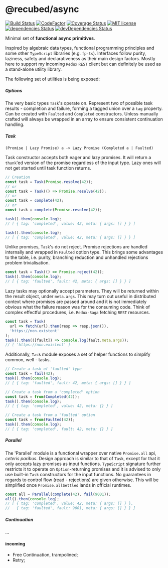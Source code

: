 # @recubed/async

[![Build Status](https://travis-ci.org/rethree/async.svg?branch=master)](https://travis-ci.org/rethree/async)
[![CodeFactor](https://www.codefactor.io/repository/github/rethree/async/badge)](https://www.codefactor.io/repository/github/rethree/async)
[![Coverage Status](https://coveralls.io/repos/github/rethree/async/badge.svg?branch=master)](https://coveralls.io/github/rethree/async?branch=master)
[![MIT license](https://img.shields.io/badge/License-MIT-blue.svg)](https://lbesson.mit-license.org/)
[![dependencies
Status](https://david-dm.org/rethree/async/status.svg)](https://david-dm.org/rethree/async)
[![devDependencies Status](https://david-dm.org/rethree/async/dev-status.svg)](https://david-dm.org/rethree/async?type=dev)

Minimal set of **functional async primitives**.

Inspired by algebraic data types, functional programming principles and some other `TypeScript` libraries (e.g. `fp-ts`). Interfaces follow purity, laziness, safety and declarativeness as their main design factors.
Mostly here to support my incoming `Redux` `REST` client but can definitely be used as a stand-alone utility library.

The following set of utilities is being exposed:

##### Options

The very basic types `Task`'s operate on. Represent two of possible task results - completion and failure, forming a tagged union over a `tag` property. Can be created with `Faulted` and `Completed` constructors. Unless manually crafted will always be wrapped in an array to ensure consistent continuation handling.

##### Task

`(Promise | Lazy Promise) a -> Lazy Promise (Completed a | Faulted)`

Task constructor accepts both eager and lazy promises. It will return a `thunk`'ed version of the promise regardless of the input type. Lazy ones will not get started until task function returns.

```typescript
// Creation
const task = Task(Promise.resolve(42));
// or
const task = Task(() => Promise.resolve(42));
// or
const task = complete(42);
// or
const task = complete(Promise.resolve(42));

task().then(console.log);
// [ { tag: 'completed', value: 42, meta: { args: [] } } ]

task().then(console.log);
// [ { tag: 'completed', value: 42, meta: { args: [] } } ]
```

Unlike promises, `Task`'s do not reject. Promise rejections are handled internally and wrapped in `Faulted` option type. This brings some advantages to the table, i.e. purity, branching reduction and unhandled rejections problem trivialisation.

```typescript
const task = Task(() => Promise.reject(42));
task().then(console.log);
// [ { tag: 'faulted', fault: 42, meta: { args: [] } } ]
```

Lazy tasks may optionally accept parameters. They will be returned within the result object, under `meta.args`. This may turn out useful in distributed context where promises are passed around and it is not immediately obvious what the failure reason was for the consuming code. Think of complex effectful procedures, i.e. `Redux-Saga` fetching `REST` resources.

```typescript
const task = Task(
  url => fetch(url).then(resp => resp.json()),
  'https://non.existent'
);
task().then(([fault]) => console.log(fault.meta.args));
// [ 'https://non.existent' ]
```

Additionally, `Task` module exposes a set of helper functions to simplify common, well - tasks.

```typescript
// Create a task of 'faulted' type
const task = fail(42);
task().then(console.log);
// [ { tag: 'faulted', fault: 42, meta: { args: [] } } ]

// Create a task from a 'completed' option
const task = from(Completed(42));
task().then(console.log);
// [ { tag: 'completed', value: 42, meta: {} } ]

// Create a task from a 'faulted' option
const task = from(Faulted(42));
task().then(console.log);
// [ { tag: 'completed', fault: 42, meta: {} } ]
```

##### Parallel

The 'Parallel' module is a functional wrapper over native `Promise.all` api, _ceteris paribus_. Design approach is similar to that of `Task`, except for that it only accepts lazy promises as input functions. `TypeScript` signature further restricts it to operate on `Option`-returning promises and it is advised to only use built-in `Task` constructors for the input functions. No guarantees in regards to control flow (read - rejections) are given otherwise. This will be simplified once `Promise.allSettled` lands in official runtimes.

```typescript
const all = Parallel(complete(42), fail(9001));
all().then(console.log);
// [ { tag: 'completed', value: 42, meta: { args: [] } },
//   { tag: 'faulted', fault: 9001, meta: { args: [] } } ]
```

##### Continuation

...

#### incoming

- Free Continuation, trampolined;
- Retry;
